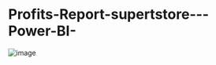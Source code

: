 # Profits-Report-supertstore---Power-BI-

![image](https://user-images.githubusercontent.com/83269481/178081452-d1a96cbc-af1d-4111-83aa-16e4556076b6.png)
